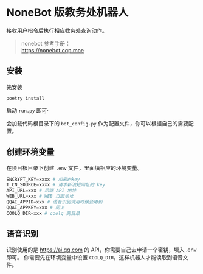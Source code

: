 # NoneBot 版教务处机器人

接收用户指令后执行相应教务处查询动作。

> nonebot 参考手册：  
> <https://nonebot.cqp.moe>

## 安装

先安装

```shell
poetry install
```

启动 `run.py` 即可·

会加载代码根目录下的 `bot_config.py` 作为配置文件，你可以根据自己的需要配置。

## 创建环境变量

在项目根目录下创建 `.env` 文件，里面填相应的环境变量。

```py
ENCRYPT_KEY=xxxx # 加密的key
T_CN_SOURCE=xxxx # 请求新浪短网址的 key
API_URL=xxx # 后端 API 地址
WEB_URL=xxx # WEB 页面地址
QQAI_APPID=xxx # 语音识别调用时候会用到
QQAI_APPKEY=xxx # 同上
COOLQ_DIR=xxx # coolq 的目录
```

## 语音识别

识别使用的是 <https://ai.qq.com> 的 API，你需要自己去申请一个密钥，填入 .env 即可。
你需要先在环境变量中设置 `COOLQ_DIR`，这样机器人才能读取到语音文件。
